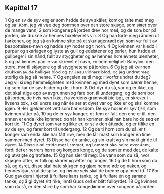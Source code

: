 ## Kapittel 17

1 Og en av de syv engler som hadde de syv skåler, kom og talte med meg og sa: Kom, jeg vil vise deg dommen over den store skjøge, som sitter over de mange vann,
2 som kongene på jorden drev hor med, og de som bor på jorden, ble drukne av hennes horelevnets vin.
3 Og han førte meg i ånden ut i ørkenen, og jeg så en kvinne sitte på et skarlagenrødt dyr, som var fullt av bespottelses-navn og hadde syv hoder og ti horn.
4 Og kvinnen var kledd i purpur og skarlagen og lyste av gull og edelstener og perler; hun hadde et gullbeger i sin hånd, fullt av styggheter og av hennes horelevnets urenheter,
5 og på hennes panne var skrevet et navn, en hemmelighet: Babylon, den store, mor til skjøgene og til stygghetene på jorden.
6 Og jeg så kvinnen drukken av de helliges blod og av Jesu vidners blod, og jeg undret meg storlig da jeg så henne.
7 Og engelen sa til meg: Hvorfor undret du deg? Jeg vil si deg hemmeligheten med kvinnen og med dyret som bærer henne, og som har de syv hoder og de ti horn.
8 Det dyr du så, var og er ikke, og det skal stige opp av avgrunnen og fare bort til undergang; og de som bor på jorden, de hvis navn ikke, fra verdens grunnvoll ble lagt, er skrevet i livsens bok, skal undre seg når de ser at dyret var og ikke er og skal komme igjen.
9 Her gjelder det vett som har visdom. De syv hoder er syv fjell, som kvinnen sitter på,
10 og de er syv konger; de fem er falt, den ene er til, den annen er enda ikke kommet; og når han kommer, skal han bare holde seg en kort tid.
11 Og dyret som var og ikke er, er selv den åttende, og er tillike en av de syv, og farer bort til undergang.
12 Og de ti horn som du så, er ti konger som enda ikke har fått rike, men de får makt som konger én time sammen med dyret.
13 Disse har én tanke, og sin kraft og sin makt gir de til dyret.
14 Disse skal stride mot Lammet, og Lammet skal seire over dem, fordi det er herrers herre og kongers konge, og de som er med det, de kalte og utvalgte og trofaste.
15 Og han sier til meg: De vann som du så, hvor skjøgen sitter, er folk og skarer og ætter og tunger.
16 Og de ti horn som du så, og dyret, disse skal hate skjøgen og gjøre henne øde og naken, og hennes kjøtt skal de spise, og henne selv skal de brenne opp med ild.
17 For Gud gav dem i hjertet å fullføre hans tanke, og å fullføre én og samme tanke, og å gi dyret sitt rike, inntil Guds ord er blitt fullbyrdet.
18 Og kvinnen som du så, er den store by som har kongedømme over kongene på jorden.
